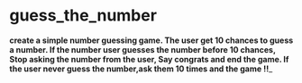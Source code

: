 # guess_the_number
____create a simple number guessing game.  The user get 10 chances to guess a number.  If the number user guesses the number before 10 chances,  Stop asking the number from the user,  Say congrats and end the game.  If the  user never guess the number,ask them 10 times and the game !!_____
